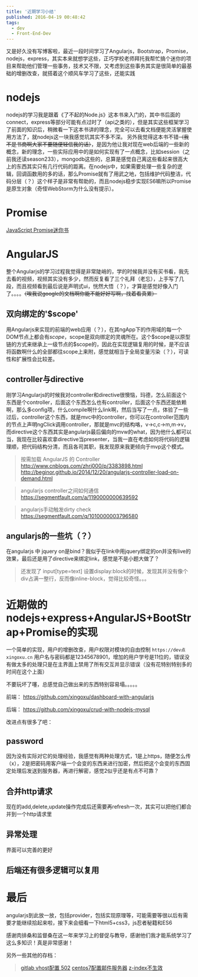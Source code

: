 ```yaml
---
title: '近期学习小结'
published: 2016-04-19 00:48:42
tags:
  - dev
  - Front-End-Dev
---
```


又是好久没有写博客啦，最近一段时间学习了Angularjs，Bootstrap，Promise，nodejs，express，其实本来就想学这些，正巧学校老师拜托我帮忙搞个迷你的项目来帮助他们管理一些事务，技术又不限，又考虑到这些事务其实是很简单的最基础的增删改查，就搭着这个顺风车学习了这些，还能实践

<!-- more -->

# nodejs

nodejs的学习我是跟着《了不起的Node.js》这本书来入门的，其中书后面的connect，express等部分可能有点过时了（api之类的），但是其实这些框架学习了前面的知识后，稍微看一下这本书讲的理念，完全可以去看文档便能灵活掌握使用方法了，就nodejs这一块我感觉坑其实不多不深。
另外我觉得这本书不错~~（我不是书商啊大家不要随便轻信我的话）~~，是因为他让我对现在web后端的一些新的概念，新的理念，一些实际应用中的是如何实现有了一点概念，比如session（之前我还读season233），mongodb这些的，总算是感觉自己离这些看起来很高大上的东西其实只有几行代码的距离。在nodejs中，如果需要处理一些复杂的逻辑，回调函数用的多的话，那么Promise就有了用武之地，包括维护代码整洁，代码分层（？）这个样子是非常有帮助的，而且nodejs稳步实现ES6嘛所以Promise是原生对象（奇怪WebStorm为什么没有提示）。

# Promise

[JavaScript Promise迷你书](http://liubin.org/promises-book/)

# AngularJS

整个Angularjs的学习过程我觉得是非常陡峭的，学的时候我并没有买书看，我先去看的视频，视频其实没有多少，然而反复看了三个礼拜（老忘），上手写了几段，而且视频看到最后说是声明式ui，恍然大悟（？），才算是感觉好像入门了。。。。~~（唉我说google的文档啊你能不能好好写啊，找着看真累）~~


## 双向绑定的'$scope'

用Angularjs来实现的前端的web应用（？），在其ngApp下的作用域的每一个DOM节点上都会有$scope，$scope是双向绑定的灵魂所在。这个\$scope是以原型链的方式来继承上一级节点的\$scope的，因此在实现逻辑复用的时候，是不应该将函数啊什么的全部都往scope上来附，感觉就相当于全局变量污染（？），可读性和扩展性会比较差。


## controller与directive

刚学习Angularjs的时候我对controller和directive很懊恼，玛德，怎么前面这个东西是个controller，后面这个东西怎么也有controller，后面这个东西还能依赖啊，那么多config项，什么compile啊什么link啊，然后当写了一点，体验了一些过后，controller这个东西，就是mvc中的controller，你可以在controller范围内的节点上声明ngClick调用controller，那就是mvc的结构咯，v->c,c->m,m->v，而directive这个东西其实是angularjs最后偏向的mvw的what，因为他什么都可以当，我现在比较喜欢拿directive当presenter，当我一直在考虑如何将代码的逻辑理顺，把代码结构分清，而且各司其职，我发现原来我更倾向于mvp这个模式。



> 按需加载 AngularJS 的 Controller  
> http://www.cnblogs.com/zhrj000/p/3383898.html  
> http://beginor.github.io/2014/12/20/angularjs-controller-load-on-demand.html  

> angularjs controller之间如何通信  
> https://segmentfault.com/a/1190000000639592  

> angularjs手动触发dirty check  
> https://segmentfault.com/q/1010000003796580  

## angularjs的一些坑（？）

在angularjs 中 jquery on是bind？我似乎在link中用jquery绑定的on并没有live的效果，最后还是用了directive来绑定link，感觉是不是小题大做了？

> 还发现了 input[type=text] 设置display:block的时候，发现其并没有像个div占满一整行，反而像inline-block，觉得比较奇怪。。。


# 近期做的nodejs+express+AngularJS+BootStrap+Promise的实现

一个简单的实现，用户的增删改查，用户权限对模块的自由控制
```https://dev点xingoxu.cn```
用户名与密码都是12345678901，增加的用户学号是11位的，错误没有做太多的处理只是在主界面上禁用了所有交互并显示错误（没有花特别特别多的时间在这个上面）

不要玩坏了噻，总感觉自己做出来的东西特别容易塌。。。。。

前端：
https://github.com/xingoxu/dashboard-with-angularjs

后端：
https://github.com/xingoxu/crud-with-nodejs-mysql


改进点有很多了吧：

## password
因为没有实际对它的处理经验，我感觉有两种处理方式，1是上https，随便怎么传（x），2是把密码用客户端一个会变的东西来进行加密，然后把这个会变的东西固定处理后发送到服务器，再进行解密，感觉2似乎还是有点不可靠？


## 合并http请求
现在的add,delete,update操作完成后还需要再refresh一次，其实可以把他们都合并到一个http请求里

## 异常处理
界面可以完善的更好


## 后端还有很多逻辑可以复用

# 最后

angularjs到此放一放，包括provider，包括实现原理等，可能需要等很以后有需要才能继续拾起来啦，接下来会细看一下html5+css3，js忍者秘籍和ES6

感谢肉排桑和监督桑在这一年来学习上的督促与教导，感谢他们我才能系统学习了这么多知识！真是非常感谢！

另外一些其他的存档：
> [gitlab vhost配置 502](http://www.yuzhewo.com/2015/11/03/%E4%BF%AE%E6%94%B9gitlab%E4%BD%BF%E7%94%A8%E7%8E%B0%E6%9C%89nginx%E6%9C%8D%E5%8A%A1%E5%8F%8A502%E9%97%AE%E9%A2%98%E8%A7%A3%E5%86%B3/)
> [centos7配置邮件服务器](https://www.fancycoding.com/centos7-mail-server-with-dovecot-postfix-ssl/)
> [z-index不生效](http://blog.sina.com.cn/s/blog_93a6a0c30101fshd.html)